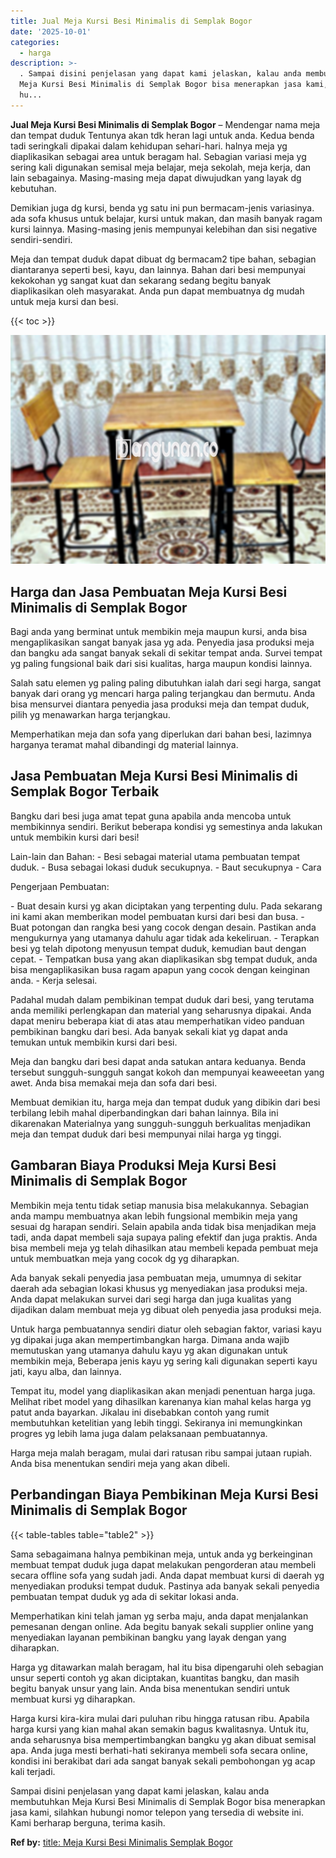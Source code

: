 ```yaml
---
title: Jual Meja Kursi Besi Minimalis di Semplak Bogor
date: '2025-10-01'
categories:
  - harga
description: >-
  . Sampai disini penjelasan yang dapat kami jelaskan, kalau anda membutuhkan
  Meja Kursi Besi Minimalis di Semplak Bogor bisa menerapkan jasa kami, silahkan
  hu...
---
```


**Jual Meja Kursi Besi Minimalis di Semplak Bogor** – Mendengar nama meja dan tempat duduk Tentunya akan tdk heran lagi untuk anda. Kedua benda tadi seringkali dipakai dalam kehidupan sehari-hari. halnya meja yg diaplikasikan sebagai area untuk beragam hal. Sebagian variasi meja yg sering kali digunakan semisal meja belajar, meja sekolah, meja kerja, dan lain sebagainya. Masing-masing meja dapat diwujudkan yang layak dg kebutuhan.

Demikian juga dg kursi, benda yg satu ini pun bermacam-jenis variasinya. ada sofa khusus untuk belajar, kursi untuk makan, dan masih banyak ragam kursi lainnya. Masing-masing jenis mempunyai kelebihan dan sisi negative sendiri-sendiri.

Meja dan tempat duduk dapat dibuat dg bermacam2 tipe bahan, sebagian diantaranya seperti besi, kayu, dan lainnya. Bahan dari besi mempunyai kekokohan yg sangat kuat dan sekarang sedang begitu banyak diaplikasikan oleh masyarakat. Anda pun dapat membuatnya dg mudah untuk meja kursi dan besi.

{{< toc >}}

![Jual Meja Kursi Besi Minimalis di Semplak Bogor](/images/jual-meja-besi-murah08.png)

## Harga dan Jasa Pembuatan Meja Kursi Besi Minimalis di Semplak Bogor

Bagi anda yang berminat untuk membikin meja maupun kursi, anda bisa mengaplikasikan sangat banyak jasa yg ada. Penyedia jasa produksi meja dan bangku ada sangat banyak sekali di sekitar tempat anda. Survei tempat yg paling fungsional baik dari sisi kualitas, harga maupun kondisi lainnya.

Salah satu elemen yg paling paling dibutuhkan ialah dari segi harga, sangat banyak dari orang yg mencari harga paling terjangkau dan bermutu. Anda bisa mensurvei diantara penyedia jasa produksi meja dan tempat duduk, pilih yg menawarkan harga terjangkau.

Memperhatikan meja dan sofa yang diperlukan dari bahan besi, lazimnya harganya teramat mahal dibandingi dg material lainnya.

## Jasa Pembuatan Meja Kursi Besi Minimalis di Semplak Bogor Terbaik

Bangku dari besi juga amat tepat guna apabila anda mencoba untuk membikinnya sendiri. Berikut beberapa kondisi yg semestinya anda lakukan untuk membikin kursi dari besi!

Lain-lain dan Bahan: - Besi sebagai material utama pembuatan tempat duduk. - Busa sebagai lokasi duduk secukupnya. - Baut secukupnya - Cara

Pengerjaan Pembuatan:

\- Buat desain kursi yg akan diciptakan yang terpenting dulu. Pada sekarang ini kami akan memberikan model pembuatan kursi dari besi dan busa. - Buat potongan dan rangka besi yang cocok dengan desain. Pastikan anda mengukurnya yang utamanya dahulu agar tidak ada kekeliruan. - Terapkan besi yg telah dipotong menyusun tempat duduk, kemudian baut dengan cepat. - Tempatkan busa yang akan diaplikasikan sbg tempat duduk, anda bisa mengaplikasikan busa ragam apapun yang cocok dengan keinginan anda. - Kerja selesai.

Padahal mudah dalam pembikinan tempat duduk dari besi, yang terutama anda memiliki perlengkapan dan material yang seharusnya dipakai. Anda dapat meniru beberapa kiat di atas atau memperhatikan video panduan pembikinan bangku dari besi. Ada banyak sekali kiat yg dapat anda temukan untuk membikin kursi dari besi.

Meja dan bangku dari besi dapat anda satukan antara keduanya. Benda tersebut sungguh-sungguh sangat kokoh dan mempunyai keaweeetan yang awet. Anda bisa memakai meja dan sofa dari besi.

Membuat demikian itu, harga meja dan tempat duduk yang dibikin dari besi terbilang lebih mahal diperbandingkan dari bahan lainnya. Bila ini dikarenakan Materialnya yang sungguh-sungguh berkualitas menjadikan meja dan tempat duduk dari besi mempunyai nilai harga yg tinggi.

## Gambaran Biaya Produksi Meja Kursi Besi Minimalis di Semplak Bogor

Membikin meja tentu tidak setiap manusia bisa melakukannya. Sebagian anda mampu membuatnya akan lebih fungsional membikin meja yang sesuai dg harapan sendiri. Selain apabila anda tidak bisa menjadikan meja tadi, anda dapat membeli saja supaya paling efektif dan juga praktis. Anda bisa membeli meja yg telah dihasilkan atau membeli kepada pembuat meja untuk membuatkan meja yang cocok dg yg diharapkan.

Ada banyak sekali penyedia jasa pembuatan meja, umumnya di sekitar daerah ada sebagian lokasi khusus yg menyediakan jasa produksi meja. Anda dapat melakukan survei dari segi harga dan juga kualitas yang dijadikan dalam membuat meja yg dibuat oleh penyedia jasa produksi meja.

Untuk harga pembuatannya sendiri diatur oleh sebagian faktor, variasi kayu yg dipakai juga akan mempertimbangkan harga. Dimana anda wajib memutuskan yang utamanya dahulu kayu yg akan digunakan untuk membikin meja, Beberapa jenis kayu yg sering kali digunakan seperti kayu jati, kayu alba, dan lainnya.

Tempat itu, model yang diaplikasikan akan menjadi penentuan harga juga. Melihat ribet model yang dihasilkan karenanya kian mahal kelas harga yg patut anda bayarkan. Jikalau ini disebabkan contoh yang rumit membutuhkan ketelitian yang lebih tinggi. Sekiranya ini memungkinkan progres yg lebih lama juga dalam pelaksanaan pembuatannya.

Harga meja malah beragam, mulai dari ratusan ribu sampai jutaan rupiah. Anda bisa menentukan sendiri meja yang akan dibeli.

## Perbandingan Biaya Pembikinan Meja Kursi Besi Minimalis di Semplak Bogor

{{< table-tables table="table2" >}}

Sama sebagaimana halnya pembikinan meja, untuk anda yg berkeinginan membuat tempat duduk juga dapat melakukan pengorderan atau membeli secara offline sofa yang sudah jadi. Anda dapat membuat kursi di daerah yg menyediakan produksi tempat duduk. Pastinya ada banyak sekali penyedia pembuatan tempat duduk yg ada di sekitar lokasi anda.

Memperhatikan kini telah jaman yg serba maju, anda dapat menjalankan pemesanan dengan online. Ada begitu banyak sekali supplier online yang menyediakan layanan pembikinan bangku yang layak dengan yang diharapkan.

Harga yg ditawarkan malah beragam, hal itu bisa dipengaruhi oleh sebagian unsur seperti contoh yg akan diciptakan, kuantitas bangku, dan masih begitu banyak unsur yang lain. Anda bisa menentukan sendiri untuk membuat kursi yg diharapkan.

Harga kursi kira-kira mulai dari puluhan ribu hingga ratusan ribu. Apabila harga kursi yang kian mahal akan semakin bagus kwalitasnya. Untuk itu, anda seharusnya bisa mempertimbangkan bangku yg akan dibuat semisal apa. Anda juga mesti berhati-hati sekiranya membeli sofa secara online, kondisi ini berakibat dari ada sangat banyak sekali pembohongan yg acap kali terjadi.

Sampai disini penjelasan yang dapat kami jelaskan, kalau anda membutuhkan Meja Kursi Besi Minimalis di Semplak Bogor bisa menerapkan jasa kami, silahkan hubungi nomor telepon yang tersedia di website ini. Kami berharap berguna, terima kasih.

**Ref by:** [title: Meja Kursi Besi Minimalis Semplak Bogor](https://id.wikipedia.org/wiki/title:)
